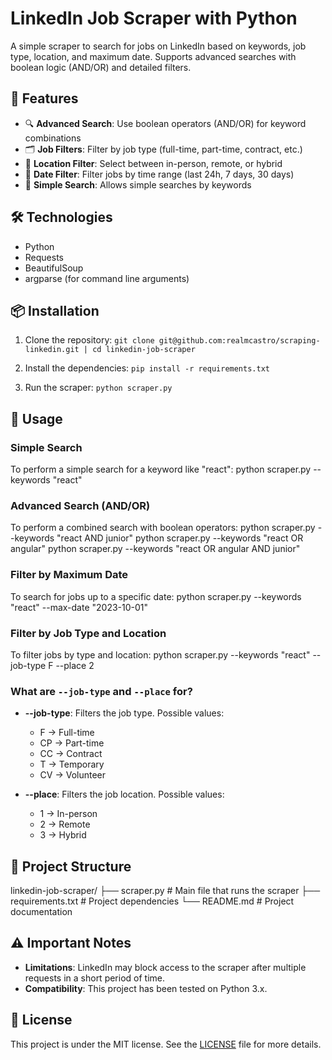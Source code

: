 # LinkedIn Job Scraper with Python

A simple scraper to search for jobs on LinkedIn based on keywords, job type, location, and maximum date. Supports advanced searches with boolean logic (AND/OR) and detailed filters.

## 🚀 Features

- 🔍 **Advanced Search**: Use boolean operators (AND/OR) for keyword combinations
- 🗂️ **Job Filters**: Filter by job type (full-time, part-time, contract, etc.)
- 📍 **Location Filter**: Select between in-person, remote, or hybrid
- 📅 **Date Filter**: Filter jobs by time range (last 24h, 7 days, 30 days)
- 🎯 **Simple Search**: Allows simple searches by keywords

## 🛠️ Technologies

- Python
- Requests
- BeautifulSoup
- argparse (for command line arguments)

## 📦 Installation

1. Clone the repository:
`git clone git@github.com:realmcastro/scraping-linkedin.git | cd linkedin-job-scraper`

2. Install the dependencies:
`pip install -r requirements.txt`

3. Run the scraper:
`python scraper.py`

## 🔧 Usage

### Simple Search

To perform a simple search for a keyword like "react":
python scraper.py --keywords "react"

### Advanced Search (AND/OR)

To perform a combined search with boolean operators:
python scraper.py --keywords "react AND junior"
python scraper.py --keywords "react OR angular"
python scraper.py --keywords "react OR angular AND junior"

### Filter by Maximum Date

To search for jobs up to a specific date:
python scraper.py --keywords "react" --max-date "2023-10-01"

### Filter by Job Type and Location

To filter jobs by type and location:
python scraper.py --keywords "react" --job-type F --place 2

### What are `--job-type` and `--place` for?

- **--job-type**: Filters the job type. Possible values:
  - F → Full-time
  - CP → Part-time
  - CC → Contract
  - T → Temporary
  - CV → Volunteer

- **--place**: Filters the job location. Possible values:
  - 1 → In-person
  - 2 → Remote
  - 3 → Hybrid

## 📁 Project Structure

linkedin-job-scraper/
├── scraper.py        # Main file that runs the scraper
├── requirements.txt  # Project dependencies
└── README.md         # Project documentation

## ⚠️ Important Notes

- **Limitations**: LinkedIn may block access to the scraper after multiple requests in a short period of time.
- **Compatibility**: This project has been tested on Python 3.x.

## 📝 License

This project is under the MIT license. See the [LICENSE](LICENSE) file for more details.
